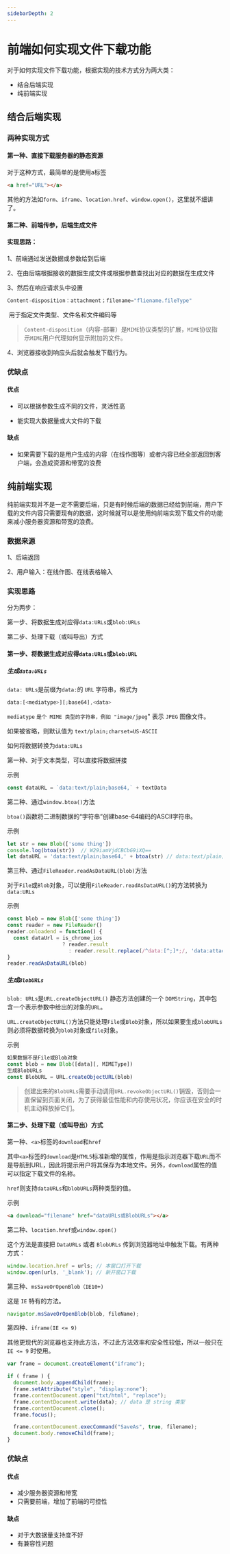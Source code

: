 ```yaml
---
sidebarDepth: 2
---
```

# 前端如何实现文件下载功能

对于如何实现文件下载功能，根据实现的技术方式分为两大类：

- 结合后端实现
- 纯前端实现

## 结合后端实现

### 两种实现方式

#### 第一种、直接下载服务器的静态资源

对于这种方式，最简单的是使用a标签

```html
<a href="URL"></a>
```

其他的方法如`form`、`iframe`、`location.href`、`window.open()`，这里就不细讲了。

#### 第二种、前端传参，后端生成文件

#### 实现思路：

1、前端通过发送数据或参数给到后端

2、在由后端根据接收的数据生成文件或根据参数查找出对应的数据在生成文件

3、然后在响应请求头中设置

```js
Content-disposition：attachment；filename="fliename.fileType"
```

​     用于指定文件类型、文件名和文件编码等

> `Content-disposition`（内容-部署）是`MIME`协议类型的扩展，`MIME`协议指示`MIME`用户代理如何显示附加的文件。

4、浏览器接收到响应头后就会触发下载行为。

### 优缺点

#### 优点

- 可以根据参数生成不同的文件，灵活性高

- 能实现大数据量或大文件的下载

#### 缺点

- 如果需要下载的是用户生成的内容（在线作图等）或者内容已经全部返回到客户端，会造成资源和带宽的浪费

## 纯前端实现

纯前端实现并不是一定不需要后端，只是有时候后端的数据已经给到前端，用户下载的文件内容只需要现有的数据，这时候就可以是使用纯前端实现下载文件的功能来减小服务器资源和带宽的浪费。

### 数据来源

1、后端返回

2、用户输入：在线作图、在线表格输入

### 实现思路

分为两步：

第一步、将数据生成对应得`data:URLs`或`blob:URLs`

第二步、处理下载（或叫导出）方式

#### 第一步、将数据生成对应得`data:URLs`或`blob:URL`

##### 生成`data:URLs`

`data: URLs`是前缀为`data:`的 `URL` 字符串，格式为

```js
data:[<mediatype>][;base64],<data>
```

`mediatype` `是个 MIME 类型的字符串，例如 "image/jpeg`" 表示 `JPEG` 图像文件。

如果被省略，则默认值为 `text/plain;charset=US-ASCII`

如何将数据转换为`data:URLs`

第一种、对于文本类型，可以直接将数据拼接

示例

```js
const dataURL = `data:text/plain;base64,` + textData
```

第二种、通过`window.btoa()`方法

`btoa()`函数将二进制数据的“字符串”创建base-64编码的ASCII字符串。

示例

```js
let str = new Blob(['some thing'])
console.log(btoa(str))  // W29iamVjdCBCbG9iXQ==
let dataURL = 'data:text/plain;base64,' + btoa(str) // data:text/plain;base64,W29iamVjdCBCbG9iXQ==
```

第三种、通过`FileReader.readAsDataURL(blob)`方法

对于`File`或`Blob`对象，可以使用`FileReader.readAsDataURL()`的方法转换为`data:URLs`

示例

```js
const blob = new Blob(['some thing'])
const reader = new FileReader()
reader.onloadend = function() {
  const dataUrl = is_chrome_ios 
  				  ? reader.result
                    : reader.result.replace(/^data:[^;]*;/, 'data:attachment/file;')
}
reader.readAsDataURL(blob)
```

##### 生成`BlobURLs`

`blob: URLs`是`URL.createObjectURL()` 静态方法创建的一个 `DOMString`，其中包含一个表示参数中给出的对象的`URL`。

`URL.createObjectURL()`方法只能处理`File`或`Blob`对象，所以如果要生成`blobURLs`则必须将数据转换为`blob`对象或`file`对象。

示例

```js
如果数据不是File或Blob对象
const blob = new Blob([data][, MIMEType])
生成BlobURLs
const BlobURL = URL.createObjectURL(blob)
```

> 创建出来的`BlobURLs`需要手动调用`URL.revokeObjectURL()`销毁，否则会一直保留到页面关闭，为了获得最佳性能和内存使用状况，你应该在安全的时机主动释放掉它们。


#### 第二步、处理下载（或叫导出）方式

第一种、`<a>`标签的`download`和`href`

其中`<a>`标签的`download`是`HTML5`标准新增的属性，作用是指示浏览器下载`URL`而不是导航到URL，因此将提示用户将其保存为本地文件。另外，`download`属性的值可以指定下载文件的名称。

`href`则支持`dataURLs`和`blobURLs`两种类型的值。

示例

```html
<a download="filename" href="dataURLs或BlobURLs"></a>
```

第二种、`location.href`或`window.open()`

这个方法是直接把 `DataURLs` 或者 `BlobURLs` 传到浏览器地址中触发下载。有两种方式：

```js
window.location.href = urls; // 本窗口打开下载
window.open(urls, '_blank'); // 新开窗口下载
```

第三种、`msSaveOrOpenBlob（IE10+)`

这是 `IE` 特有的方法。

```js
navigator.msSaveOrOpenBlob(blob, fileName);
```

第四种、`iframe(IE <= 9)`

其他更现代的浏览器也支持此方法，不过此方法效率和安全性较低，所以一般只在 `IE <= 9` 时使用。

```js
var frame = document.createElement("iframe");

if ( frame ) {
  document.body.appendChild(frame);
  frame.setAttribute("style", "display:none");
  frame.contentDocument.open("txt/html", "replace");
  frame.contentDocument.write(data); // data 是 string 类型
  frame.contentDocument.close();
  frame.focus();

  frame.contentDocument.execCommand("SaveAs", true, filename);
  document.body.removeChild(frame);
}
```

### 优缺点

#### 优点

- 减少服务器资源和带宽
- 只需要前端，增加了前端的可控性

#### 缺点

- 对于大数据量支持度不好
- 有兼容性问题
